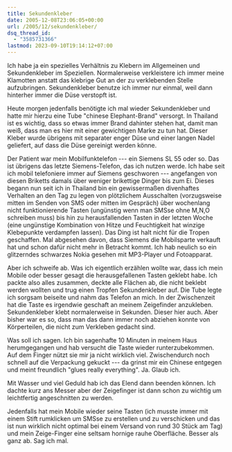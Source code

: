 ```yaml
---
title: Sekundenkleber
date: 2005-12-08T23:06:05+00:00
url: /2005/12/sekundenkleber/
dsq_thread_id:
  - "3585731366"
lastmod: 2023-09-10T19:14:12+07:00
---
```

Ich habe ja ein spezielles Verhältnis zu Klebern im Allgemeinen und Sekundenkleber im Speziellen. Normalerweise verkleistere ich immer meine Klamotten anstatt das klebrige Gut an der zu verklebenden Stelle aufzubringen. Sekundenkleber benutze ich immer nur einmal, weil dann hinterher immer die Düse verstopft ist.

Heute morgen jedenfalls benötigte ich mal wieder Sekundenkleber und hatte mir hierzu eine Tube "chinese Elephant-Brand" versorgt. In Thailand ist es wichtig, dass so etwas immer Brand dahinter stehen hat, damit man weiß, dass man es hier mit einer gewichtigen Marke zu tun hat. Dieser Kleber wurde übrigens mit separater enger Düse und einer langen Nadel geliefert, auf dass die Düse gereinigt werden könne.

Der Patient war mein Mobilfunktelefon --- ein Siemens SL 55 oder so. Das ist übrigens das letzte Siemens-Telefon, das ich nutzen werde. Ich habe seit ich mobil telefoniere immer auf Siemens geschworen --- angefangen von diesen Briketts damals über weniger brikettige Dinger bis zum Ei. Dieses begann nun seit ich in Thailand bin ein gewissermaßen divenhaftes Verhalten an den Tag zu legen von plötzlichem Ausschalten (vorzugsweise mitten im Senden von SMS oder mitten im Gespräch) über wochenlang nicht funktionierende Tasten (ungünstig wenn man SMSse ohne M,N,O schreiben muss) bis hin zu herausfallenden Tasten in der letzten Woche (eine ungünstige Kombination von Hitze und Feuchtigkeit hat winzige Klebepunkte verdampfen lassen). Das Ding ist halt nicht für die Tropen geschaffen. Mal abgesehen davon, dass Siemens die Mobilsparte verkauft hat und schon dafür nicht mehr in Betracht kommt. Ich hab neulich so ein glitzerndes schwarzes Nokia gesehen mit MP3-Player und Fotoapparat.

Aber ich schweife ab. Was ich eigentlich erzählen wollte war, dass ich mein Mobile oder besser gesagt die herausgefallenen Tasten geklebt habe. Ich packte also alles zusammen, deckte alle Flächen ab, die nicht beklebt werden wollten und trug einen Tropfen Sekundenkleber auf. Die Tube legte ich sorgsam beiseite und nahm das Telefon an mich. In der Zwischenzeit hat die Taste es irgendwie geschaft an meinem Zeigefinder anzukleben. Sekundenkleber klebt normalerweise in Sekunden. Dieser hier auch. Aber bisher war es so, dass man das dann immer noch abziehen konnte von Körperteilen, die nicht zum Verkleben gedacht sind.

Was soll ich sagen. Ich bin sagenhafte 10 Minuten in meinem Haus herumgegangen und hab versucht die Taste wieder runterzubekommen. Auf dem Finger nützt sie mir ja nicht wirklich viel. Zwischendurch noch schnell auf die Verpackung gekuckt --- da grinst mir ein Chinese entgegen und meint freundlich "glues really everything". Ja. Glaub ich.

Mit Wasser und viel Geduld hab ich das Elend dann beenden können. Ich dachte kurz ans Messer aber der Zeigefinger ist dann schon zu wichtig um leichtfertig angeschnitten zu werden.

Jedenfalls hat mein Mobile wieder seine Tasten (ich musste immer mit einem Stift rumklicken um SMSse zu erstellen und zu verschicken und das ist nun wirklich nicht optimal bei einem Versand von rund 30 Stück am Tag) und mein Zeige-Finger eine seltsam hornige rauhe Oberfläche. Besser als ganz ab. Sag ich mal.
